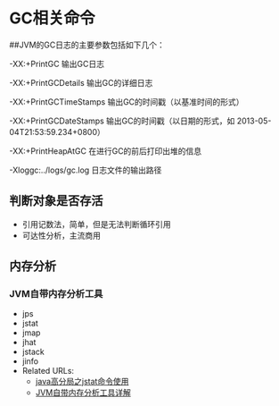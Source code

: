 # GC相关命令

##JVM的GC日志的主要参数包括如下几个：

-XX:+PrintGC 输出GC日志

-XX:+PrintGCDetails 输出GC的详细日志

-XX:+PrintGCTimeStamps 输出GC的时间戳（以基准时间的形式）

-XX:+PrintGCDateStamps 输出GC的时间戳（以日期的形式，如 2013-05-04T21:53:59.234+0800）

-XX:+PrintHeapAtGC 在进行GC的前后打印出堆的信息

-Xloggc:../logs/gc.log 日志文件的输出路径

## 判断对象是否存活
- 引用记数法，简单，但是无法判断循环引用  
- 可达性分析，主流商用

## 内存分析

### JVM自带内存分析工具
- jps
- jstat
- jmap
- jhat
- jstack
- jinfo
- Related URLs:
  - [java高分局之jstat命令使用](https://blog.csdn.net/maosijunzi/article/details/46049117)
  - [JVM自带内存分析工具详解](https://blog.csdn.net/wangxiaotongfan/article/details/82560739)
